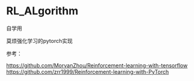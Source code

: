 # RL_ALgorithm
自学用

 莫烦强化学习的pytorch实现

参考：

https://github.com/MorvanZhou/Reinforcement-learning-with-tensorflow
https://github.com/zrr1999/Reinforcement-learning-with-PyTorch